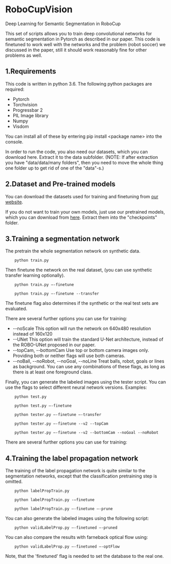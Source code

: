 # RoboCupVision
Deep Learning for Semantic Segmentation in RoboCup

This set of scripts allows you to train deep convolutional networks for semantic segmentation in Pytorch as described in our paper. This code is finetuned to work well with the networks and the problem (robot soccer) we discussed in the paper, still it should work reasonably fine for other problems as well.

## 1.Requirements

This code is written in python 3.6. The following python packages are required:

- Pytorch
- Torchvision
- Progressbar 2
- PIL Image library
- Numpy
- Visdom

You can install all of these by entering pip install &lt;package name&gt; into the console.

In order to run the code, you also need our datasets, which you can download here. Extract it to the data subfolder. (NOTE: If after extraction you have &quot;data/data/many folders&quot;, then you need to move the whole thing one folder up to get rid of one of the &quot;data&quot;-s.)

## 2.Dataset and Pre-trained models

You can download the datasets used for training and finetuning from [our website](http://deeplearning.iit.bme.hu/ROBOSeg/).

If you do not want to train your own models, just use our pretrained models, which you can download from [here](http://deeplearning.iit.bme.hu/ROBOSeg/checkpoints.zip). Extract them into the &quot;checkpoints&quot; folder.

## 3.Training a segmentation network

The pretrain the whole segmentation network on synthetic data.

        python train.py

Then finetune the network on the real dataset, (you can use synthetic transfer learning optionally).

        python train.py –-finetune

        python train.py –-finetune --transfer

The finetune flag also determines if the synthetic or the real test sets are evaluated.

There are several further options you can use for training:

- --noScale        This option will run the network on 640x480 resolution instead of 160x120
- --UNet        This option will train the standard U-Net architecture, instead of the ROBO-UNet proposed in our paper.
- --topCam, --bottomCam        Use top or bottom camera images only. Providing both or neither flags will use both cameras.
- --noBall, --noRobot, --noGoal, --noLine        Treat balls, robot, goals or lines as background. You can use any combinations of these flags, as long as there is at least one foreground class.

Finally, you can generate the labeled images using the tester script. You can use the flags to select different neural network versions. Examples:

        python test.py

        python test.py –-finetune

        python tester.py –-finetune –-transfer

        python tester.py –-finetune --v2 --topCam

        python tester.py –-finetune --v2 --bottomCam --noGoal --noRobot

There are several further options you can use for training:

## 4.Training the label propagation network

The training of the label propagation network is quite similar to the segmentation networks, except that the classification pretraining step is omitted.

        python labelPropTrain.py

        python labelPropTrain.py -–finetune

        python labelPropTrain.py –-finetune –-prune

You can also generate the labeled images using the following script:

        python validLabelProp.py –-finetuned –-pruned

You can also compare the results with farneback optical flow using:

        python validLabelProp.py –-finetuned –-optFlow

Note, that the &#39;finetuned&#39; flag is needed to set the database to the real one.
